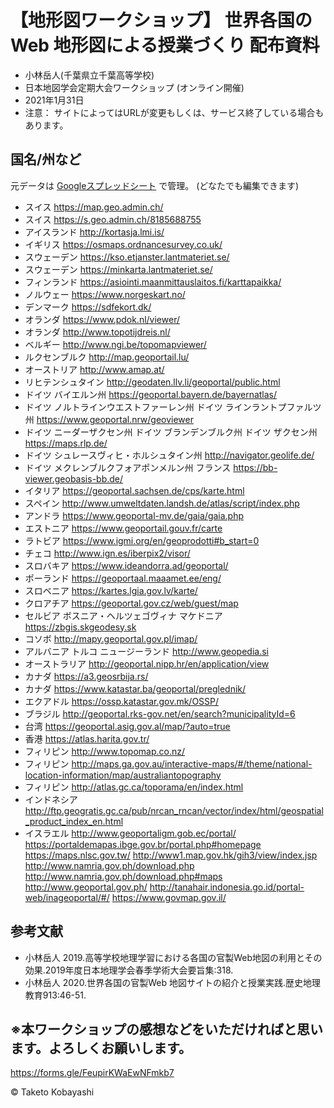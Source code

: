 # 【地形図ワークショップ】 世界各国の Web 地形図による授業づくり 配布資料
* 小林岳人(千葉県立千葉高等学校)
* 日本地図学会定期大会ワークショップ (オンライン開催)
* 2021年1月31日
* 注意： サイトによってはURLが変更もしくは、サービス終了している場合もあります。

## 国名/州など
元データは [Googleスプレッドシート](https://docs.google.com/spreadsheets/d/1cfX2mLk9Hlk4HgUZ7V47KgAB-xf-1gUXUxbpSwYDJ0k/edit?usp=sharing) で管理。 (どなたでも編集できます)

* 	スイス	https://map.geo.admin.ch/
* 	スイス	https://s.geo.admin.ch/8185688755
* 	アイスランド	http://kortasja.lmi.is/
* 	イギリス	https://osmaps.ordnancesurvey.co.uk/
* 	スウェーデン	https://kso.etjanster.lantmateriet.se/
* 	スウェーデン	https://minkarta.lantmateriet.se/
* 	フィンランド	https://asiointi.maanmittauslaitos.fi/karttapaikka/
* 	ノルウェー	https://www.norgeskart.no/
* 	デンマーク	https://sdfekort.dk/
* 	オランダ	https://www.pdok.nl/viewer/
* 	オランダ	http://www.topotijdreis.nl/
* 	ベルギー	http://www.ngi.be/topomapviewer/
* 	ルクセンブルク	http://map.geoportail.lu/
* 	オーストリア	http://www.amap.at/
* 	リヒテンシュタイン	http://geodaten.llv.li/geoportal/public.html
* 	ドイツ バイエルン州	https://geoportal.bayern.de/bayernatlas/
* 	ドイツ ノルトラインウエストファーレン州 ドイツ ラインラントプファルツ州	https://www.geoportal.nrw/geoviewer
* 	ドイツ ニーダーザクセン州 ドイツ ブランデンブルク州 ドイツ ザクセン州	https://maps.rlp.de/
* 	ドイツ シュレースヴィヒ・ホルシュタイン州	http://navigator.geolife.de/
* 	ドイツ メクレンブルクフォアポンメルン州 フランス	https://bb-viewer.geobasis-bb.de/
* 	イタリア	https://geoportal.sachsen.de/cps/karte.html
* 	スペイン	http://www.umweltdaten.landsh.de/atlas/script/index.php
* 	アンドラ	https://www.geoportal-mv.de/gaia/gaia.php
* 	エストニア	https://www.geoportail.gouv.fr/carte
* 	ラトビア	https://www.igmi.org/en/geoprodotti#b_start=0
* 	チェコ	http://www.ign.es/iberpix2/visor/
* 	スロバキア	https://www.ideandorra.ad/geoportal/
* 	ポーランド	https://geoportaal.maaamet.ee/eng/
* 	スロベニア	https://kartes.lgia.gov.lv/karte/
* 	クロアチア	https://geoportal.gov.cz/web/guest/map
* 	セルビア ボスニア・ヘルツェゴヴィナ マケドニア	https://zbgis.skgeodesy.sk
* 	コソボ	http://mapy.geoportal.gov.pl/imap/
* 	アルバニア トルコ ニュージーランド	http://www.geopedia.si
* 	オーストラリア	http://geoportal.nipp.hr/en/application/view
* 	カナダ	https://a3.geosrbija.rs/
* 	カナダ	https://www.katastar.ba/geoportal/preglednik/
* 	エクアドル	https://ossp.katastar.gov.mk/OSSP/
* 	ブラジル	http://geoportal.rks-gov.net/en/search?municipalityId=6
* 	台湾	https://geoportal.asig.gov.al/map/?auto=true
* 	香港	https://atlas.harita.gov.tr/
* 	フィリピン	http://www.topomap.co.nz/
* 	フィリピン	http://maps.ga.gov.au/interactive-maps/#/theme/national-location-information/map/australiantopography
* 	フィリピン	http://atlas.gc.ca/toporama/en/index.html
* 	インドネシア	http://ftp.geogratis.gc.ca/pub/nrcan_rncan/vector/index/html/geospatial_product_index_en.html
* 	イスラエル	http://www.geoportaligm.gob.ec/portal/
		https://portaldemapas.ibge.gov.br/portal.php#homepage
		https://maps.nlsc.gov.tw/
		http://www1.map.gov.hk/gih3/view/index.jsp
		http://www.namria.gov.ph/download.php
		http://www.namria.gov.ph/download.php#maps
		http://www.geoportal.gov.ph/
		http://tanahair.indonesia.go.id/portal-web/inageoportal/#/
		https://www.govmap.gov.il/


## 参考文献
* 小林岳人 2019.高等学校地理学習における各国の官製Web地図の利用とその効果.2019年度日本地理学会春季学術大会要旨集:318.
* 小林岳人 2020.世界各国の官製Web 地図サイトの紹介と授業実践.歴史地理教育913:46-51.

## ※本ワークショップの感想などをいただければと思います。よろしくお願いします。
https://forms.gle/FeupirKWaEwNFmkb7


© Taketo Kobayashi
